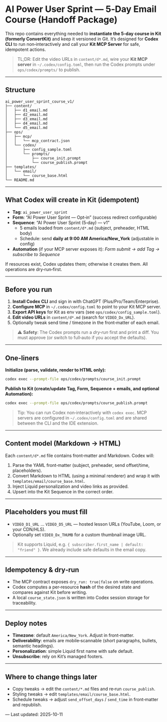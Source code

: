 # AI Power User Sprint — 5‑Day Email Course (Handoff Package)

This repo contains everything needed to **instantiate the 5‑day course in Kit (formerly ConvertKit)** and keep it versioned in Git. It’s designed for **Codex CLI** to run non‑interactively and call your **Kit MCP Server** for safe, idempotent actions.

> TL;DR: Edit the video URLs in `content/d*.md`, wire your **Kit MCP server** in `~/.codex/config.toml`, then run the Codex prompts under `ops/codex/prompts/` to publish.

---

## Structure

```
ai_power_user_sprint_course_v1/
├── content/
│   ├── d1_email.md
│   ├── d2_email.md
│   ├── d3_email.md
│   ├── d4_email.md
│   └── d5_email.md
├── ops/
│   ├── mcp/
│   │   └── mcp_contract.json
│   └── codex/
│       ├── config_sample.toml
│       └── prompts/
│           ├── course_init.prompt
│           └── course_publish.prompt
├── templates/
│   └── email/
│       └── course_base.html
└── README.md
```

---

## What Codex will create in Kit (idempotent)

- **Tag**: `ai_power_user_sprint`
- **Form**: “AI Power User Sprint — Opt‑in” (success redirect configurable)
- **Sequence**: “AI Power User Sprint (5‑day) — v1”  
  - 5 emails loaded from `content/d*.md` (subject, preheader, HTML body)
  - Schedule: send **daily at 9:00 AM America/New_York** (adjustable in config)
- **Automation** (if your MCP server exposes it): *Form submit → add Tag → subscribe to Sequence*

If resources exist, Codex updates them; otherwise it creates them. All operations are dry‑run‑first.

---

## Before you run

1) **Install Codex CLI** and sign in with ChatGPT (Plus/Pro/Team/Enterprise).  
2) **Configure MCP** in `~/.codex/config.toml` to point to your Kit MCP server.  
3) **Export API keys** for Kit as env vars (see `ops/codex/config_sample.toml`).  
4) **Edit video URLs** in `content/d*.md` (search for `VIDEO_Dx_URL`).  
5) Optionally tweak send time / timezone in the front‑matter of each email.

> ⚠️ **Safety**: The Codex prompts run a *dry‑run* first and print a diff. You must approve (or switch to full‑auto if you accept the defaults).

---

## One‑liners

**Initialize (parse, validate, render to HTML only):**
```bash
codex exec --prompt-file ops/codex/prompts/course_init.prompt
```

**Publish to Kit (create/update Tag, Form, Sequence + emails, and optional Automation):**
```bash
codex exec --prompt-file ops/codex/prompts/course_publish.prompt
```

> Tip: You can run Codex non‑interactively with `codex exec`. MCP servers are configured in `~/.codex/config.toml` and are shared between the CLI and the IDE extension.

---

## Content model (Markdown → HTML)

Each `content/d*.md` file contains front‑matter and Markdown. Codex will:
1) Parse the YAML front‑matter (subject, preheader, send offset/time, placeholders).  
2) Convert Markdown to HTML (using a minimal renderer) and wrap it with `templates/email/course_base.html`.  
3) Inject Liquid personalization and video links as provided.  
4) Upsert into the Kit Sequence in the correct order.

---

## Placeholders you must fill

- `VIDEO_D1_URL` … `VIDEO_D5_URL` — hosted lesson URLs (YouTube, Loom, or your CDN/HLS).  
- Optionally set `VIDEO_Dx_THUMB` for a custom thumbnail image URL.

> Kit supports Liquid, e.g. `{ subscriber.first_name | default: "friend" }`. We already include safe defaults in the email copy.

---

## Idempotency & dry‑run

- The MCP contract exposes `dry_run: true|false` on write operations.  
- Codex computes a per‑resource **hash** of the desired state and compares against Kit before writing.  
- A local `course_state.json` is written into Codex session storage for traceability.

---

## Deploy notes

- **Timezone**: default `America/New_York`. Adjust in front‑matter.  
- **Deliverability**: emails are mobile‑scannable (short paragraphs, bullets, semantic headings).  
- **Personalization**: simple Liquid first name with safe default.  
- **Unsubscribe**: rely on Kit’s managed footers.

---

## Where to change things later

- Copy tweaks → edit the `content/*.md` files and re‑run `course_publish`.  
- Styling tweaks → edit `templates/email/course_base.html`.  
- Schedule tweaks → adjust `send_offset_days` / `send_time` in front‑matter and republish.

— Last updated: 2025-10-11
